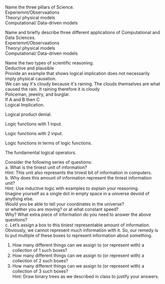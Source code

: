 Name the three pillars of Science.  
Experiemnt/Observaations  
Theory/ physical models  
Computational/ Data-driven models  


Name and briefly describe three different applications of Computational and Data Sciences.  
Experiemnt/Observaations  
Theory/ physical models  
Computational/ Data-driven models  


Name the two types of scientific reasoning.  
Deductive and plausible  
Provide an example that shows logical implication does not necessarily imply physical causation.  
We can say it's cloudy because it's raining. The clouds themselves are what caused the rain. It raining therefore it is cloudy  
Policeman, jewelry, and burglar.  
If A and B then C  
Logical Implication.  


Logical product denial.  


Logic functions with 1 input.  


Logic functions with 2 input.  
 

Logic functions in terms of logic functions.  


The fundamental logical operators.  


Consider the following series of questions:  
a. What is the tiniest unit of information?  
Hint: This unit also represents the tiniest bit of information in computers.  
b. Why does this amount of information represent the tiniest information unit?  
Hint: Use inductive logic with examples to explain your reasoning.  
Imagine yourself as a single dot in empty space in a universe devoid of anything else.  
Would you be able to tell your coordinates in the universe?  
or whether you are moving? or at what constant speed?  
Why? What extra piece of information do you need to answer the above questions?  
c. Let’s assign a box to this tiniest representable amount of information.  
Obviously, we cannot represent much information with it. So, our remedy is to put multiple of these boxes to represent information about something.  
1. How many different things can we assign to (or represent with) a collection of 1 such boxes?  
2. How many different things can we assign to (or represent with) a collection of 2 such boxes?  
3. How many different things can we assign to (or represent with) a collection of 3 such boxes?  
Hint: Draw binary trees as we described in class to justify your answers.  

